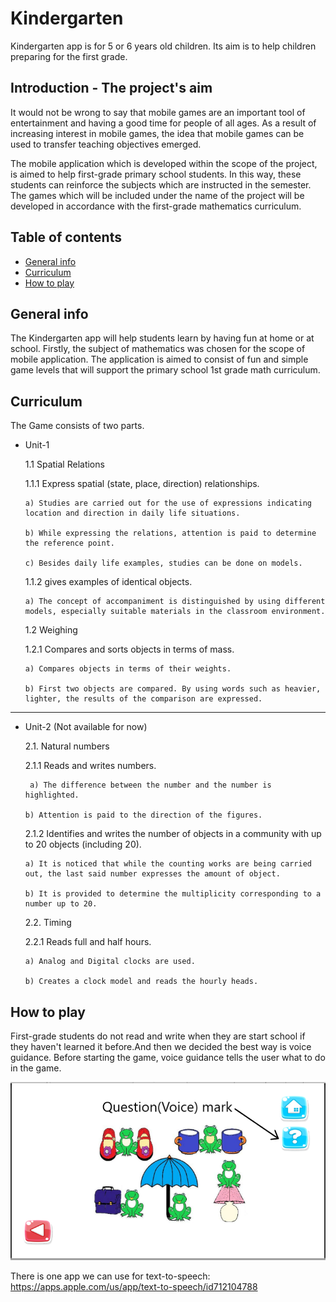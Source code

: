 # Kindergarten
Kindergarten app is for 5 or 6 years old children. Its aim is to help children preparing for the first grade.

## Introduction - The project's aim
It would not be wrong to say that mobile games are an important tool of entertainment and having a good time for people of all ages. As a result of increasing interest in mobile games, the idea that mobile games can be used to transfer teaching objectives emerged.

The mobile application which is developed within the scope of the project, is aimed to help first-grade primary school students. In this way, these students can reinforce the subjects which are instructed in the semester. The games which will be included under the name of the project will be developed in accordance with the first-grade mathematics curriculum.

## Table of contents
* [General info](#general-info)
* [Curriculum](#curriculum)
* [How to play](#how-to-play)

## General info
The Kindergarten app will help students learn by having fun at home or at school.
Firstly, the subject of mathematics was chosen for the scope of mobile application. The application is aimed to consist of fun and simple game levels that will support the primary school 1st grade math curriculum.

## Curriculum

The Game consists of two parts.

* Unit-1
 
  1.1 Spatial Relations

  1.1.1 Express spatial (state, place, direction) relationships.

      a) Studies are carried out for the use of expressions indicating location and direction in daily life situations.

      b) While expressing the relations, attention is paid to determine the reference point.

      c) Besides daily life examples, studies can be done on models.

  1.1.2 gives examples of identical objects.

      a) The concept of accompaniment is distinguished by using different models, especially suitable materials in the classroom environment.

  1.2 Weighing

     1.2.1 Compares and sorts objects in terms of mass.

      a) Compares objects in terms of their weights.

      b) First two objects are compared. By using words such as heavier, lighter, the results of the comparison are expressed.

---

* Unit-2 (Not available for now)

  2.1. Natural numbers

   2.1.1 Reads and writes numbers.

       a) The difference between the number and the number is highlighted.
 
      b) Attention is paid to the direction of the figures.
 
     2.1.2 Identifies and writes the number of objects in a community with up to 20 objects (including 20).

      a) It is noticed that while the counting works are being carried out, the last said number expresses the amount of object.
 
      b) It is provided to determine the multiplicity corresponding to a number up to 20.
 
  2.2. Timing

    2.2.1 Reads full and half hours.

      a) Analog and Digital clocks are used.
 
      b) Creates a clock model and reads the hourly heads.


## How to play
First-grade students do not read and write when they are start school if they haven't learned it before.And then we decided the best way is voice guidance. Before starting the game, voice guidance tells the user what to do in the game.

![](Screenshot_2.png)

There is one app we can use for text-to-speech: https://apps.apple.com/us/app/text-to-speech/id712104788
